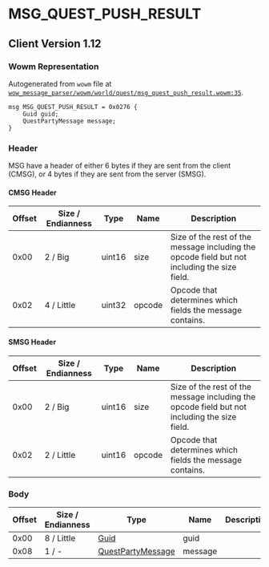 # MSG_QUEST_PUSH_RESULT

## Client Version 1.12

### Wowm Representation

Autogenerated from `wowm` file at [`wow_message_parser/wowm/world/quest/msg_quest_push_result.wowm:35`](https://github.com/gtker/wow_messages/tree/main/wow_message_parser/wowm/world/quest/msg_quest_push_result.wowm#L35).
```rust,ignore
msg MSG_QUEST_PUSH_RESULT = 0x0276 {
    Guid guid;
    QuestPartyMessage message;
}
```
### Header

MSG have a header of either 6 bytes if they are sent from the client (CMSG), or 4 bytes if they are sent from the server (SMSG).

#### CMSG Header

| Offset | Size / Endianness | Type   | Name   | Description |
| ------ | ----------------- | ------ | ------ | ----------- |
| 0x00   | 2 / Big           | uint16 | size   | Size of the rest of the message including the opcode field but not including the size field.|
| 0x02   | 4 / Little        | uint32 | opcode | Opcode that determines which fields the message contains.|
#### SMSG Header

| Offset | Size / Endianness | Type   | Name   | Description |
| ------ | ----------------- | ------ | ------ | ----------- |
| 0x00   | 2 / Big           | uint16 | size   | Size of the rest of the message including the opcode field but not including the size field.|
| 0x02   | 2 / Little        | uint16 | opcode | Opcode that determines which fields the message contains.|

### Body

| Offset | Size / Endianness | Type | Name | Description | Comment |
| ------ | ----------------- | ---- | ---- | ----------- | ------- |
| 0x00 | 8 / Little | [Guid](../spec/packed-guid.md) | guid |  |  |
| 0x08 | 1 / - | [QuestPartyMessage](questpartymessage.md) | message |  |  |

